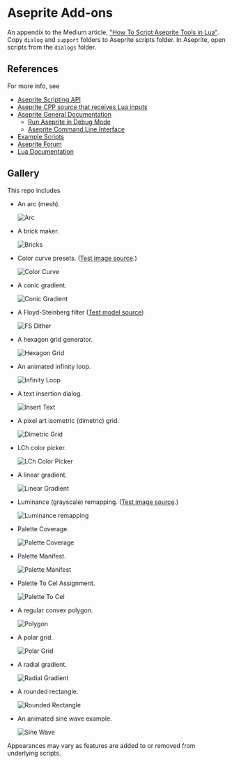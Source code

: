 # Aseprite Add-ons

An appendix to the Medium article, ["How To Script Aseprite Tools in Lua"](https://behreajj.medium.com/how-to-script-aseprite-tools-in-lua-8f849b08733). Copy `dialog` and `support` folders to Aseprite scripts folder. In Aseprite, open scripts from the `dialogs` folder.

## References

For more info, see

- [Aseprite Scripting API](https://github.com/aseprite/api)
- [Aseprite CPP source that receives Lua inputs](https://github.com/aseprite/aseprite/tree/main/src/app/script)
- [Aseprite General Documentation](https://www.aseprite.org/docs/)
  - [Run Aseprite in Debug Mode](https://www.aseprite.org/docs/debug/)
  - [Aseprite Command Line Interface](https://www.aseprite.org/docs/cli/)
- [Example Scripts](https://github.com/aseprite/Aseprite-Script-Examples)
- [Aseprite Forum](https://community.aseprite.org/)
- [Lua Documentation](http://www.lua.org/docs.html)

## Gallery

This repo includes

- An arc (mesh).

  ![Arc](screencaps/arc.png)

- A brick maker.

  ![Bricks](screencaps/bricks.png)

- Color curve presets. ([Test image source](https://en.wikipedia.org/wiki/File:Fire_breathing_2_Luc_Viatour.jpg).)

  ![Color Curve](screencaps/colorCurve.png)

- A conic gradient.

  ![Conic Gradient](screencaps/conicGradient.png)

- A Floyd-Steinberg filter ([Test model source](https://www.myminifactory.com/object/3d-print-horseman-at-maria-theresia-platz-152331))

  ![FS Dither](screencaps/dither.png)

- A hexagon grid generator.

  ![Hexagon Grid](screencaps/hexGrid.png)

- An animated infinity loop.

  ![Infinity Loop](screencaps/infinityLoop.png)

- A text insertion dialog.

  ![Insert Text](screencaps/insertText.png)

- A pixel art isometric (dimetric) grid.

  ![Dimetric Grid](screencaps/isoGrid.png)

- LCh color picker.

  ![LCh Color Picker](screencaps/lchPicker.png)

- A linear gradient.
 
  ![Linear Gradient](screencaps/linearGradient.png)

- Luminance (grayscale) remapping. ([Test image source](https://en.wikipedia.org/wiki/File:Fire_breathing_2_Luc_Viatour.jpg).)

  ![Luminance remapping](screencaps/lumRemap.png)

- Palette Coverage.

  ![Palette Coverage](screencaps/paletteCoverage.png)

- Palette Manifest.

  ![Palette Manifest](screencaps/paletteManifest.png)

- Palette To Cel Assignment.

  ![Palette To Cel](screencaps/paletteToCel.png)

- A regular convex polygon.

  ![Polygon](screencaps/polygon.png)

- A polar grid.

  ![Polar Grid](screencaps/polarGrid.png)

- A radial gradient.

  ![Radial Gradient](screencaps/radialGradient.png)

- A rounded rectangle.

  ![Rounded Rectangle](screencaps/roundedRect.png)

- An animated sine wave example.

  ![Sine Wave](screencaps/sineWave.png)

Appearances may vary as features are added to or removed from underlying scripts.